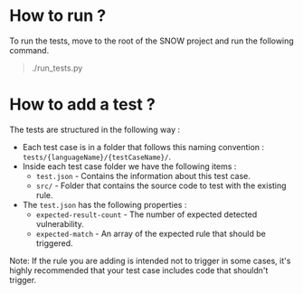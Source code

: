 # How to run ?

To run the tests, move to the root of the SNOW project and run the following command.

> ./run_tests.py

# How to add a test ?

The tests are structured in the following way : 

 - Each test case is in a folder that follows this naming convention : `tests/{languageName}/{testCaseName}/`. 
 - Inside each test case folder we have the following items :
    - `test.json` - Contains the information about this test case.
    - `src/` - Folder that contains the source code to test with the existing rule.
 - The `test.json` has the following properties :
    - `expected-result-count` - The number of expected detected vulnerability.
    - `expected-match` - An array of the expected rule that should be triggered.

Note: If the rule you are adding is intended not to trigger in some cases, it's highly recommended that your test case includes code that shouldn't trigger.


